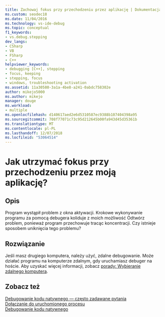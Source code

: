 ```yaml
---
title: Zachowaj fokus przy przechodzeniu przez aplikację | Dokumentacja firmy Microsoft
ms.custom: seodec18
ms.date: 11/04/2016
ms.technology: vs-ide-debug
ms.topic: conceptual
f1_keywords:
- vs.debug.stepping
dev_langs:
- CSharp
- VB
- FSharp
- C++
helpviewer_keywords:
- debugging [C++], stepping
- focus, keeping
- stepping, focus
- windows, troubleshooting activation
ms.assetid: 11a30580-3a1a-4be8-a241-0abdc758302e
author: mikejo5000
ms.author: mikejo
manager: douge
ms.workload:
- multiple
ms.openlocfilehash: d140617aed2e6d5310587ec9388b107404398a95
ms.sourcegitcommit: 708f77071c73c95d212645b00fa943d45d35361b
ms.translationtype: MT
ms.contentlocale: pl-PL
ms.lasthandoff: 12/07/2018
ms.locfileid: "53064514"
---
```

# <a name="how-can-i-keep-focus-when-stepping-through-my-app"></a>Jak utrzymać fokus przy przechodzeniu przez moją aplikację?
## <a name="description"></a>Opis  
 Program wystąpił problem z okna aktywacji. Krokowe wykonywanie programu za pomocą debugera koliduje z moich możliwość Odtwórz problem, ponieważ program przechowuje tracąc koncentracji. Czy istnieje sposobem uniknięcia tego problemu?  
  
## <a name="solution"></a>Rozwiązanie  
 Jeśli masz drugiego komputera, należy użyć, zdalne debugowanie. Może działać programu na komputerze zdalnym, gdy uruchamiasz debuger na hoście. Aby uzyskać więcej informacji, zobacz [porady: Wybieranie zdalnego komputera](/previous-versions/visualstudio/visual-studio-2010/w8wtw2f3(v=vs.100)).  
  
## <a name="see-also"></a>Zobacz też  
 [Debugowanie kodu natywnego — często zadawane pytania](../debugger/debugging-native-code-faqs.md)   
 [Dołączanie do uruchomionego procesu](../debugger/attach-to-running-processes-with-the-visual-studio-debugger.md)   
 [Debugowanie kodu natywnego](../debugger/debugging-native-code.md)